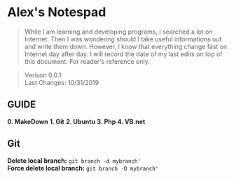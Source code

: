 # Alex's Notespad
>While I am learning and developing programs, I searched a lot on Internet. Then I was wondering should I take useful informations out and write them down. However, I know that everything change fast on Internet day after day. I will record the date of my last edits on top of this document. For reader's reference only.</br>

>Verison 0.0.1 </br>
>Last Changes: 10/31/2019 </br>

## GUIDE
**0. MakeDown**
**1. Git**
**2. Ubuntu**
**3. Php**
**4. VB.net**

## Git
**Delete local branch:** `git branch -d mybranch'`  </br>
**Force delete local branch:** `git branch -D mybranch'` </br>
